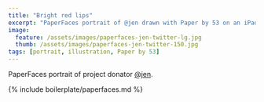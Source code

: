 ```yaml
---
title: "Bright red lips"
excerpt: "PaperFaces portrait of @jen drawn with Paper by 53 on an iPad."
image: 
  feature: /assets/images/paperfaces-jen-twitter-lg.jpg
  thumb: /assets/images/paperfaces-jen-twitter-150.jpg
tags: [portrait, illustration, Paper by 53]
---
```


PaperFaces portrait of project donator [@jen](http://twitter.com/jen).

{% include boilerplate/paperfaces.md %}